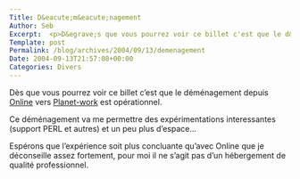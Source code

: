 ```yaml
--- 
Title: D&eacute;m&eacute;nagement
Author: Seb
Excerpt:  <p>D&egrave;s que vous pourrez voir ce billet c'est que le d&eacute;m&eacute;nagement depuis <a href="http://www.online.net" hreflang="fr">Online</a> vers <a href="http://www.planet-work.com" hreflang="fr">Planet-work</a> est op&eacute;rationnel.</p>
Template: post
Permalink: /blog/archives/2004/09/13/demenagement
Date: 2004-09-13T21:57:08+00:00
Categories: Divers
--- 
```


D&egrave;s que vous pourrez voir ce billet c&rsquo;est que le d&eacute;m&eacute;nagement depuis <a href="http://www.online.net" hreflang="fr">Online</a> vers <a href="http://www.planet-work.com" hreflang="fr">Planet-work</a> est op&eacute;rationnel.

<!--more-->

Ce d&eacute;m&eacute;nagement va me permettre des exp&eacute;rimentations interessantes (support <acronym>PERL</acronym> et autres) et un peu plus d&rsquo;espace&#8230;

Esp&eacute;rons que l&rsquo;exp&eacute;rience soit plus concluante qu&rsquo;avec Online que je d&eacute;conseille assez fortement, pour moi il ne s&rsquo;agit pas d&rsquo;un h&eacute;bergement de qualit&eacute; professionnel.